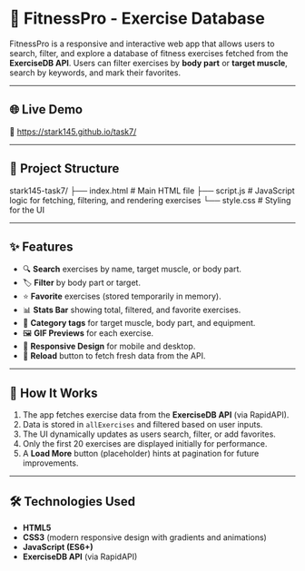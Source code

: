 # 💪 FitnessPro - Exercise Database

FitnessPro is a responsive and interactive web app that allows users to search, filter, and explore a database of fitness exercises fetched from the **ExerciseDB API**. Users can filter exercises by **body part** or **target muscle**, search by keywords, and mark their favorites.

---

## 🌐 Live Demo

🔗 https://stark145.github.io/task7/

---

## 📂 Project Structure

stark145-task7/
├── index.html # Main HTML file
├── script.js # JavaScript logic for fetching, filtering, and rendering exercises
└── style.css # Styling for the UI



---

## ✨ Features

- 🔍 **Search** exercises by name, target muscle, or body part.
- 🏷 **Filter** by body part or target.
- ⭐ **Favorite** exercises (stored temporarily in memory).
- 📊 **Stats Bar** showing total, filtered, and favorite exercises.
- 🎯 **Category tags** for target muscle, body part, and equipment.
- 🖼 **GIF Previews** for each exercise.
- 📱 **Responsive Design** for mobile and desktop.
- 🔄 **Reload** button to fetch fresh data from the API.

---

## 🚀 How It Works

1. The app fetches exercise data from the **ExerciseDB API** (via RapidAPI).
2. Data is stored in `allExercises` and filtered based on user inputs.
3. The UI dynamically updates as users search, filter, or add favorites.
4. Only the first 20 exercises are displayed initially for performance.
5. A **Load More** button (placeholder) hints at pagination for future improvements.

---

## 🛠️ Technologies Used

- **HTML5**
- **CSS3** (modern responsive design with gradients and animations)
- **JavaScript (ES6+)**
- **ExerciseDB API** (via RapidAPI)